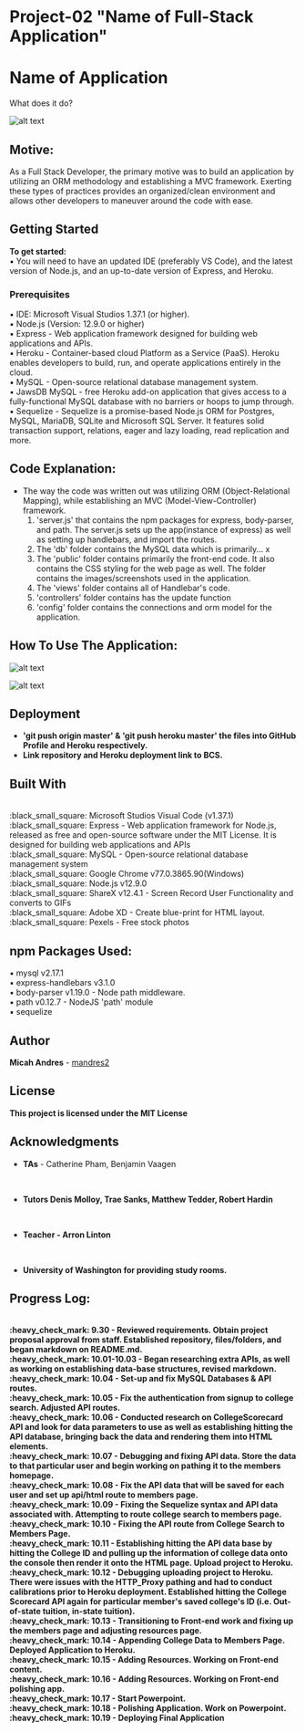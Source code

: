 # Project-02 "Name of Full-Stack Application"

# Name of Application
What does it do?

![alt text]()

## Motive:
As a Full Stack Developer, the primary motive was to build an application by utilizing an ORM methodology and establishing a MVC framework. Exerting these types of practices provides an organized/clean environment and allows other developers to maneuver around the code with ease.

## Getting Started

<b>To get started:</b>
<br>
:black_small_square: You will need to have an updated IDE (preferably VS Code), and the latest version of Node.js, and an up-to-date version of Express, and Heroku.

### Prerequisites

:black_small_square: IDE: Microsoft Visual Studios 1.37.1 (or higher).
<br>
:black_small_square: Node.js (Version: 12.9.0 or higher)
<br>
:black_small_square: Express - Web application framework designed for building web applications and APIs.
<br>
:black_small_square: Heroku - Container-based cloud Platform as a Service (PaaS). Heroku enables developers to build, run, and operate applications entirely in the cloud.
<br>
:black_small_square: MySQL - Open-source relational database management system.
<br>
:black_small_square: JawsDB MySQL - free Heroku add-on application that gives access to a fully-functional MySQL database with no barriers or hoops to jump through.
:black_small_square: Sequelize - Sequelize is a promise-based Node.js ORM for Postgres, MySQL, MariaDB, SQLite and Microsoft SQL Server. It features solid transaction support, relations, eager and lazy loading, read replication and more.



## Code Explanation:
* The way the code was written out was utilizing ORM (Object-Relational Mapping), while establishing an MVC (Model-View-Controller) framework.
  1. 'server.js' that contains the npm packages for express, body-parser, and path. The server.js sets up the app(instance of express) as well as setting up handlebars, and import the routes.
  2. The 'db' folder contains the MySQL data which is primarily... x
  3. The 'public' folder contains primarily the front-end code. It also contains the CSS styling for the web page as well. The folder contains the images/screenshots used in the application.
  4. The 'views' folder contains all of Handlebar's code.
  5. 'controllers' folder contains has the update function
  6. 'config' folder contains the connections and orm model for the application.


## How To Use The Application:


![alt text]()

![alt text]()


## Deployment

* <b> 'git push origin master' & 'git push heroku master' the files into GitHub Profile and Heroku respectively.</b>
* <b> Link repository and Heroku deployment link to BCS.</b>

## Built With

<br>
:black_small_square: Microsoft Studios Visual Code (v1.37.1)
<br>
:black_small_square: Express - Web application framework for Node.js, released as free and open-source software under the MIT License. It is designed for building web applications and APIs
<br>
:black_small_square: MySQL - Open-source relational database management system
<br>
:black_small_square: Google Chrome v77.0.3865.90(Windows)
<br>
:black_small_square: Node.js v12.9.0
<br>
:black_small_square: ShareX v12.4.1 - Screen Record User Functionality and converts to GIFs
<br>
:black_small_square: Adobe XD - Create blue-print for HTML layout.
<br>
:black_small_square: Pexels - Free stock photos

## npm Packages Used:

:black_small_square: mysql v2.17.1
<br>
:black_small_square: express-handlebars v3.1.0
<br>
:black_small_square: body-parser v1.19.0 - Node path middleware.
<br>
:black_small_square: path v0.12.7 - NodeJS 'path' module
<br>
:black_small_square: sequelize

## Author

**Micah Andres** - [mandres2](https://github.com/mandres2)

## License

<b>This project is licensed under the MIT License</b>

## Acknowledgments
* <b>TAs</b> - Catherine Pham, Benjamin Vaagen

<br>

* <b>Tutors<b> Denis Molloy, Trae Sanks, Matthew Tedder, Robert Hardin

<br>

* <b>Teacher</b> - Arron Linton

<br>

* <b>University of Washington</b> for providing study rooms.

## Progress Log:
<br>
:heavy_check_mark: 9.30 - Reviewed requirements. Obtain project proposal approval from staff. Established repository, files/folders, and began markdown on README.md.
<br>
:heavy_check_mark: 10.01-10.03 - Began researching extra APIs, as well as working on establishing data-base structures, revised markdown.
<br>
:heavy_check_mark: 10.04 - Set-up and fix MySQL Databases & API routes.
<br>
:heavy_check_mark: 10.05 - Fix the authentication from signup to college search. Adjusted API routes.
<br>
:heavy_check_mark: 10.06 - Conducted research on CollegeScorecard API and look for data parameters to use as well as establishing hitting the API database, bringing back the data and rendering them into HTML elements.
<br>
:heavy_check_mark: 10.07 - Debugging and fixing API data. Store the data to that particular user and begin working on pathing it to the members homepage.
<br>
:heavy_check_mark: 10.08 - Fix the API data that will be saved for each user and set up api/html route to members page.
<br>
:heavy_check_mark: 10.09 - Fixing the Sequelize syntax and API data associated with. Attempting to route college search to members page.
<br>
:heavy_check_mark: 10.10 - Fixing the API route from College Search to Members Page.
<br>
:heavy_check_mark: 10.11 - Establishing hitting the API data base by hitting the College ID and pulling up the information of college data onto the console then render it onto the HTML page. Upload project to Heroku.
<br>
:heavy_check_mark: 10.12 - Debugging uploading project to Heroku. There were issues with the HTTP_Proxy pathing and had to conduct calibrations prior to Heroku deployment. Established hitting the College Scorecard API again for particular member's saved college's ID (i.e. Out-of-state tuition, in-state tuition).
<br>
:heavy_check_mark: 10.13 - Transitioning to Front-end work and fixing up the members page and adjusting resources page.
<br>
:heavy_check_mark: 10.14 - Appending College Data to Members Page. Deployed Application to Heroku.
<br>
:heavy_check_mark: 10.15 - Adding Resources. Working on Front-end content.
<br>
:heavy_check_mark: 10.16 - Adding Resources. Working on Front-end polishing app.
<br>
:heavy_check_mark: 10.17 - Start Powerpoint.
<br>
:heavy_check_mark: 10.18 - Polishing Application. Work on Powerpoint.
<br>
:heavy_check_mark: 10.19 - Deploying Final Application